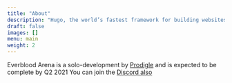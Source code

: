 ```yaml
---
title: "About"
description: "Hugo, the world’s fastest framework for building websites"
draft: false
images: []
menu: main
weight: 2
---
```


Everblood Arena is a solo-development by [Prodigle](https://twitter.com/SirProdigle) and is expected to be complete by Q2 2021
You can join the [Discord also](https://discord.gg/bm7xGFk)
